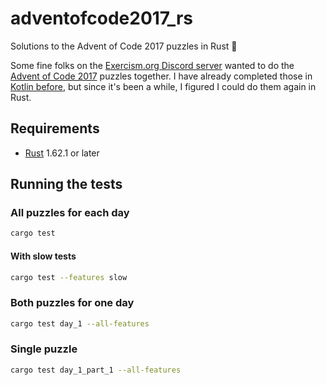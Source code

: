 # adventofcode2017_rs

Solutions to the Advent of Code 2017 puzzles in Rust 🦀

Some fine folks on the [Exercism.org Discord server](https://exercism.org/r/discord) wanted to do the [Advent of Code 2017](https://adventofcode.com/2017) puzzles together.
I have already completed those in [Kotlin before](https://github.com/clechasseur/adventofcode2017), but since it's been a while, I figured I could do them again in Rust.

## Requirements

* [Rust](https://www.rust-lang.org/) 1.62.1 or later

## Running the tests

### All puzzles for each day

```sh
cargo test
```

#### With slow tests

```sh
cargo test --features slow
```

### Both puzzles for one day

```sh
cargo test day_1 --all-features
```

### Single puzzle

```sh
cargo test day_1_part_1 --all-features
```
